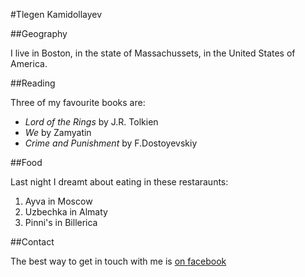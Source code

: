 #Tlegen Kamidollayev

##Geography

I live in Boston, in the state of Massachussets, in the United States of America.

##Reading

Three of my favourite books are:
- *Lord of the Rings* by J.R. Tolkien
- *We* by Zamyatin
- *Crime and Punishment* by F.Dostoyevskiy

##Food

Last night I dreamt about eating in these restaraunts:

1. Ayva in Moscow
2. Uzbechka in Almaty
3. Pinni's in Billerica

##Contact

The best way to get in touch with me is [on facebook](https://www.facebook.com/tlegen.kamidollayev.9)
